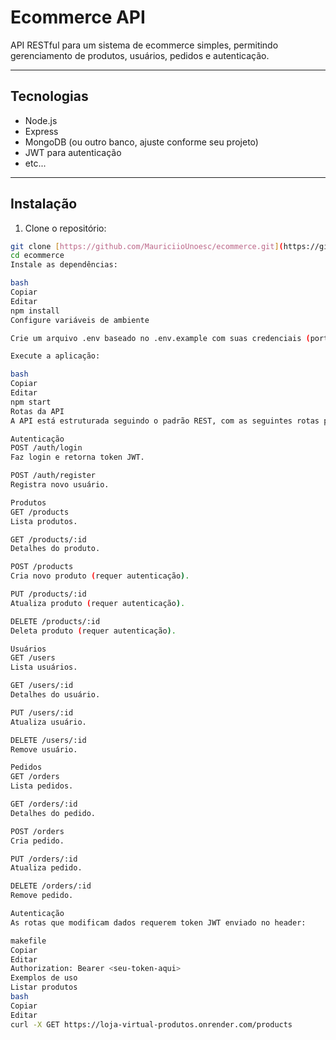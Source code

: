 # Ecommerce API

API RESTful para um sistema de ecommerce simples, permitindo gerenciamento de produtos, usuários, pedidos e autenticação.

---

## Tecnologias

- Node.js  
- Express  
- MongoDB (ou outro banco, ajuste conforme seu projeto)  
- JWT para autenticação  
- etc...

---

## Instalação

1. Clone o repositório:

```bash
git clone [https://github.com/MauriciioUnoesc/ecommerce.git](https://github.com/MauriciioUnoesc/ecommerce.git)
cd ecommerce
Instale as dependências:

bash
Copiar
Editar
npm install
Configure variáveis de ambiente

Crie um arquivo .env baseado no .env.example com suas credenciais (porta, banco, secret JWT etc).

Execute a aplicação:

bash
Copiar
Editar
npm start
Rotas da API
A API está estruturada seguindo o padrão REST, com as seguintes rotas principais:

Autenticação
POST /auth/login
Faz login e retorna token JWT.

POST /auth/register
Registra novo usuário.

Produtos
GET /products
Lista produtos.

GET /products/:id
Detalhes do produto.

POST /products
Cria novo produto (requer autenticação).

PUT /products/:id
Atualiza produto (requer autenticação).

DELETE /products/:id
Deleta produto (requer autenticação).

Usuários
GET /users
Lista usuários.

GET /users/:id
Detalhes do usuário.

PUT /users/:id
Atualiza usuário.

DELETE /users/:id
Remove usuário.

Pedidos
GET /orders
Lista pedidos.

GET /orders/:id
Detalhes do pedido.

POST /orders
Cria pedido.

PUT /orders/:id
Atualiza pedido.

DELETE /orders/:id
Remove pedido.

Autenticação
As rotas que modificam dados requerem token JWT enviado no header:

makefile
Copiar
Editar
Authorization: Bearer <seu-token-aqui>
Exemplos de uso
Listar produtos
bash
Copiar
Editar
curl -X GET https://loja-virtual-produtos.onrender.com/products

